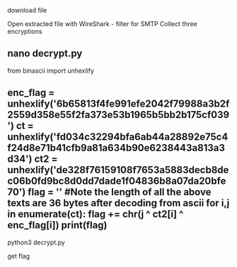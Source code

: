 download file

Open extracted file with WireShark - filter for SMTP
Collect three encryptions

nano decrypt.py
---------------------------------------------------------------------------------------------------
from binascii import unhexlify

enc_flag = unhexlify('6b65813f4fe991efe2042f79988a3b2f2559d358e55f2fa373e53b1965b5bb2b175cf039')
ct = unhexlify('fd034c32294bfa6ab44a28892e75c4f24d8e71b41cfb9a81a634b90e6238443a813a3d34')
ct2 = unhexlify('de328f76159108f7653a5883decb8dec06b0fd9bc8d0dd7dade1f04836b8a07da20bfe70')
flag = ''
#Note the length of all the above texts are 36 bytes after decoding from ascii
for i,j in enumerate(ct):
	flag += chr(j ^ ct2[i] ^ enc_flag[i])
print(flag)
---------------------------------------------------------------------------------------------------

python3 decrypt.py

get flag